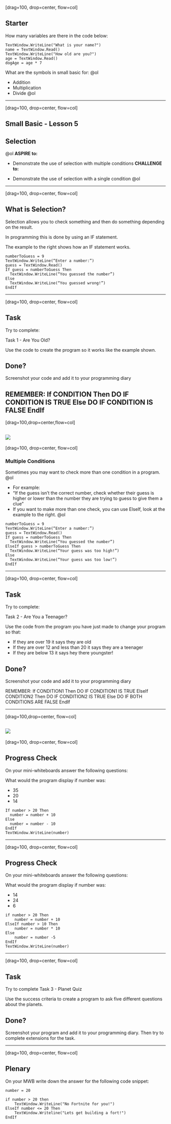 [drag=100, drop=center, flow=col]

## Starter

How many variables are there in the code below:


```basic
TextWindow.WriteLine("What is your name?")
name = TextWindow.Read()
TextWindow.WriteLine("How old are you?")
age = TextWindow.Read()
dogAge = age * 7
```

What are the symbols in small basic for:
@ol
- Addition
- Multiplication
- Divide
@ol



---
[drag=100, drop=center, flow=col]
## Small Basic - Lesson 5 
## Selection
@ol
**ASPIRE to:**

- Demonstrate the use of selection with multiple conditions
**CHALLENGE to:**

- Demonstrate the use of selection with a single condition
@ol
---
[drag=100, drop=center, flow=col]

## What is Selection?

Selection allows you to check something and then do something depending on the result.

In programming this is done by using an IF statement.

The example to the right shows how an IF statement works.

```basic
numberToGuess = 9
TextWindow.WriteLine(“Enter a number:”)
guess = TextWindow.Read()
If guess = numberToGuess Then
  TextWindow.WriteLine(“You guessed the number”)
Else
  TextWindow.WriteLine(“You guessed wrong!”)
EndIf
```


---
[drag=100, drop=center, flow=col]
## Task

Try to complete:

Task 1 - Are You Old?

Use the code to create the program so it works like the example shown.

## Done? 
Screenshot your code and add it to your programming diary


  
REMEMBER:
If CONDITION Then
   DO IF CONDITION IS TRUE
Else
   DO IF CONDITION IS FALSE
EndIf
---
[drag=100,drop=center,flow=col]

![](assets/img/year8/task1.gif)
---  
[drag=100, drop=center, flow=col]
### Multiple Conditions

Sometimes you may want to check more than one condition in a program.
@ol
- For example:
- “If the guess isn’t the correct number,  check whether their guess is higher or lower than the number they are trying to guess to give them a clue”
- If you want to make more than one check, you can use ElseIf, look at the example to the right.
@ol

```basic
numberToGuess = 9
TextWindow.WriteLine(“Enter a number:”)
guess = TextWindow.Read()
If guess = numberToGuess Then
  TextWindow.WriteLine(“You guessed the number”)
ElseIf guess > numberToGuess Then
  TextWindow.WriteLine(“Your guess was too high!”)
Else
  TextWindow.WriteLine(“Your guess was too low!”)
EndIf
```
---
[drag=100, drop=center, flow=col]
## Task

Try to complete:

Task 2 - Are You a Teenager?

Use the code from the program you have just made to change your program so that:
- If they are over 19 it says they are old
- If they are over 12 and less than 20 it says they are a teenager
- If they are below 13 it says hey there youngster!

## Done? 
Screenshot your code and add it to your programming diary


  
REMEMBER:
If CONDITION1 Then
   DO IF CONDITION1 IS TRUE
ElseIf CONDITION2 Then
   DO IF CONDITION2 IS TRUE
Else
   DO IF BOTH CONDITIONS ARE FALSE
EndIf
  
---
[drag=100,drop=center, flow=col]

![](assets/img/year8/task2.gif)
---
[drag=100, drop=center, flow=col]

## Progress Check
  
On your mini-whiteboards answer the following questions:

What would the program display if number was:
- 35
- 20
- 14


```basic
If number > 20 Then
  number = number + 10
Else
  number = number - 10
EndIf
TextWindow.WriteLine(number)
```
---
[drag=100, drop=center, flow=col]

## Progress Check

  
On your mini-whiteboards answer the following questions:

What would the program display if number was:
- 14
- 24
- 6

```basic
if number > 20 Then
	number = number + 10
ElseIf number > 10 Then
	number = number * 10
Else
	number = number -5
EndIf
TextWindow.WriteLine(number)
```

---

[drag=100, drop=center, flow=col]
## Task  

Try to complete Task 3 - Planet Quiz

Use the success criteria to create a program to ask five different questions about the planets.

## Done? 
Screenshot your program and add it to your programming diary. Then try to complete extensions for the task.



---
[drag=100, drop=center, flow=col]
## Plenary

On your MWB write down the answer for the following code snippet:

```basic
number = 20

if number > 20 then
    TextWindow.WriteLine("No Fortnite for you!")
ElseIf number <= 20 Then
    TextWindow.Writeline("Lets get building a fort!")
EndIf
```